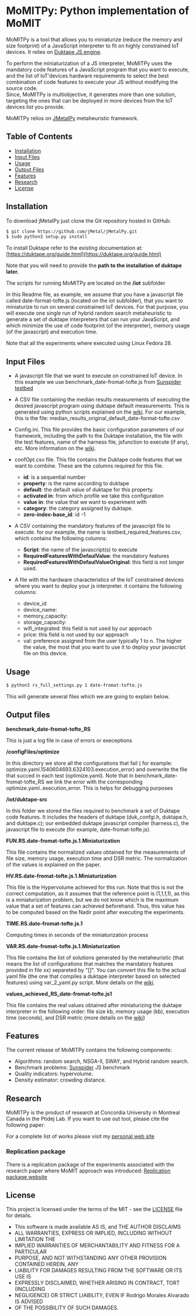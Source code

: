 
# MoMITPy: Python implementation of MoMIT

MoMITPy is a tool that allows you to miniaturize (reduce the memory and size footprint) of a JavaScript interpreter to fit on highly constrained IoT devices.  It relies on [Duktape JS engine](https://duktape.org/).  

To perform the miniaturization of a JS interpreter, MoMITPy uses the mandatory code features of a JavaScript program that you want to execute, and the list of IoT'devices hardware requirements to select the best combination of code features to execute your JS without modifying the source code.  
Since, MoMITPy is multiobjective, it generates more than one solution, targeting the ones that can be deployed in more devices from the IoT devices list you provide.

MoMITPy relios on [JMetalPy](https://github.com/jMetal/jMetalPy.git) metaheuristic framework.

## Table of Contents
- [Installation](#installation)
- [Input Files](#input-files)
- [Usage](#usage)
- [Output Files](#output-files)
- [Features](#features)
- [Research](#research)
- [License](#license)

## Installation
To download jMetalPy just clone the Git repository hosted in GitHub:
```bash
$ git clone https://github.com/jMetal/jMetalPy.git
$ sudo python3 setup.py install
```
To install Duktape refer to the existing documentation at: [https://duktape.org/guide.html](https://duktape.org/guide.html)

Note that you will need to provide the **path to the installation of duktape later.**

The scripts for running MoMITPy are located on the **/iot** subfolder

In this Readme file, as example, we assume that you have a javascript file called date-format-tofte.js (located on the iot subfolder), that you want to miniaturize to run on several constrained IoT devices.  For that purpose, you will execute one single run of hybrid random search metaheuristic to generate a set of duktape interpreters that can run your JavaScript, and which minimize the use of code footprint (of the interpreter), memory usage (of the javascript) and execution time.  

Note that all the experiments where executed using Linux Fedora 28.


## Input Files

* A javascript file that we want to execute on constrained IoT device.
In this example we use benchmark_date-fromat-tofte.js from [Sunspider testbed](https://webkit.org/perf/sunspider/sunspider.html)

* A CSV file containing the median results measurements of executing the desired javascript program using duktape default measurements.  This is generated using python scripts explained on the [wiki](https://github.com/moar82/jMetalPy/wiki).  For our example, this is the file: 
 median_results_original_default_date-format-tofte.csv
 
* Config.ini.  This file provides the basic configuration parameters of our framework, including the path to the Duktape installation, the file with the test features, name of the harness file, jsfunction to execute (if any), etc.  More information on the [wiki](https://github.com/moar82/jMetalPy/wiki).

* confOpt.csv file.  This file contains the Duktape code features that we want to combine.
These are the columns required for this file.
  * **id**: is a sequential number
  * **property**: is the name according to duktape
  * **default**: the default value of duktape for this property.
  * **activated in**: from which profile we take this configuration 
  * **value in**: the value that we want to experiment with
  * **category**: the category assigned by duktape.
  * **zero-index-base_id**: id -1

* A CSV containing the mandatory features of the javascript file to execute.  for our example, the name is testbed_required_features.csv, which contains the following columns:
  *  **Script**: the name of the javascript(s) to execute
  *  **RequiredFeaturesWithDefaulValue**: the mandatory features
  *  **RequiredFeaturesWithDefaulValueOriginal**: this field is not longer used.
  
* A file with the hardware characteristics of the IoT constrained devices where you want to deploy your js interpreter.  it contains the following columns:
  * device_id
  * device_name:
  * memory_capacity:
  * storage_capacity:
  * wifi_integrated: this field is not used by our approach
  * price: this field is not used by our approach
  * val: preference assigned from the user typically 1 to n.  The higher the value, the most that you want to use it to deploy your javascript file on this device.

## Usage
```bash
$ python3 rs_full_settings.py 1 date-fromat-tofte.js
```
This will generate several files which we are going to explain below.

## Output files

**benchmark_date-fromat-tofte_RS**

This is just a log file in case of errors or execeptions

**/configFiles/optimize**

In this directory we store all the configurations that fail ( for example: optimize.yaml.1540604693.6324103.execution_error)
and overwrite the file that succed in each test (optimize.yaml).
Note that in benchmark_date-fromat-tofte_RS we link the error with the corresponding   optimize.yaml.<identier number>.execution_error.  This is helps for debugging purposes
  
**/iot/duktape-src**

In this folder we stored the files required to benchmark a set of Duktape code features.  It includes the headers of duktape (duk_confgi.h, duktape.h, and duktape.c); our embedded duktape javascript compiler (harness.c), the javascript file to execute (for example, date-fromat-tofte.js).


**FUN.RS.date-fromat-tofte.js.1.Miniaturization** 

This file contains the normalized values obtained for the measurements of file size, memory usage, execution time and DSR metric. The normalization of the values is explained on the paper.

**HV.RS.date-fromat-tofte.js.1.Miniaturization** 

This file is the Hypervolume achieved for this run.  Note that this is not the correct computation, as it assumes that the reference point is (1,1,1,1), as this is a miniaturization problem, but we do not know which is the maximum value that a set of features can achieved beforehand.  Thus, this value has to be computed based on the Nadir point after executing the experiments.

**TIME.RS.date-fromat-tofte.js.1**

Computing times in seconds of the miniaturization process


**VAR.RS.date-fromat-tofte.js.1.Miniaturization** 

This file contains the list of solutions generated by the metaheuristic (that means the list of configurations that matches the mandatory features provided in file xx) separeted by "[]".  You can convert this file to the actual yaml file (the one that compiles a duktape interpreter based on selected features) using var_2_yaml.py script.  More details on the [wiki](https://github.com/moar82/jMetalPy/wiki).

**values_achieved_RS_date-fromat-tofte.js1**

This file contains the real values obtained after miniaturizing the duktape interpreter in the following order:
file size kb, memory usage (kb), execution time (seconds), and DSR metric (more details on the [wiki](https://github.com/moar82/jMetalPy/wiki))


## Features
The current release of MoMITPy  contains the following components:

* Algorithms: random search, NSGA-II, SWAY, and Hybrid random search.
* Benchmark problems: [Sunspider](https://webkit.org/perf/sunspider/sunspider.html) JS benchmark 
* Quality indicators: hypervolume.
* Density estimator: crowding distance.

## Research
MoMITPy is the product of research at Concordia University in Montreal Canada in the Ptidej Lab.
If you want to use out tool, please cite the following paper:

For a complete list of works please visit my [personal web site](https://moar82.github.io/#portfolio)


### Replication package
There is a replication package of the experiments associated with the research paper where MoMIT approach was introduced:
[Replication package website](https://moar82.github.io/momit_data/)

## License
This project is licensed under the terms of the MIT - see the [LICENSE](LICENSE) file for details.
* This software is made available AS IS, and THE AUTHOR DISCLAIMS
 * ALL WARRANTIES, EXPRESS OR IMPLIED, INCLUDING WITHOUT LIMITATION THE
 * IMPLIED WARRANTIES OF MERCHANTABILITY AND FITNESS FOR A PARTICULAR
 * PURPOSE, AND NOT WITHSTANDING ANY OTHER PROVISION CONTAINED HEREIN, ANY
 * LIABILITY FOR DAMAGES RESULTING FROM THE SOFTWARE OR ITS USE IS
 * EXPRESSLY DISCLAIMED, WHETHER ARISING IN CONTRACT, TORT (INCLUDING
 * NEGLIGENCE) OR STRICT LIABILITY, EVEN IF Rodrigo Morales Alvarado IS ADVISED
 * OF THE POSSIBILITY OF SUCH DAMAGES.
